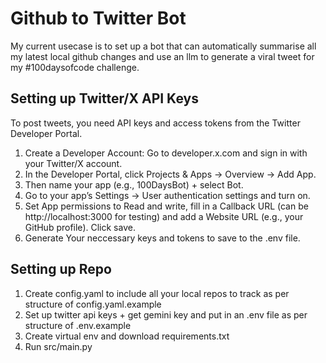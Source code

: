 # Github to Twitter Bot

My current usecase is to set up a bot that can automatically summarise all my latest local github changes and use an llm to generate a viral tweet for my #100daysofcode challenge.

## Setting up Twitter/X API Keys

To post tweets, you need API keys and access tokens from the Twitter Developer Portal.

1. Create a Developer Account: Go to developer.x.com and sign in with your Twitter/X account.
2. In the Developer Portal, click Projects & Apps → Overview → Add App.
3. Then name your app (e.g., 100DaysBot) + select Bot.
4. Go to your app’s Settings → User authentication settings and turn on.
5. Set App permissions to Read and write, fill in a Callback URL (can be http://localhost:3000 for testing) and add a Website URL (e.g., your GitHub profile). Click save.
6. Generate Your neccessary keys and tokens to save to the .env file.

## Setting up Repo

1. Create config.yaml to include all your local repos to track as per structure of config.yaml.example
2. Set up twitter api keys + get gemini key and put in an .env file as per structure of .env.example
3. Create virtual env and download requirements.txt
4. Run src/main.py
